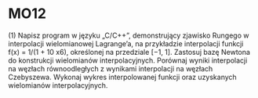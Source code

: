 # MO12

(1) Napisz program w języku „C/C++”, demonstrujący zjawisko Rungego w interpolacji
wielomianowej Lagrange’a, na przykładzie interpolacji funkcji f(x) = 1/(1 + 10 x6), określonej na
przedziale [−1, 1]. Zastosuj bazę Newtona do konstrukcji wielomianów interpolacyjnych.
Porównaj wyniki interpolacji na węzłach równoodległych z wynikami interpolacji na węzłach
Czebyszewa. Wykonaj wykres interpolowanej funkcji oraz uzyskanych wielomianów
interpolacyjnych.
